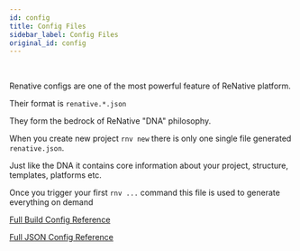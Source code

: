 ```yaml
---
id: config
title: Config Files
sidebar_label: Config Files
original_id: config
---
```


<!-- <img className="header-image" src="/img/ic_configuration.png" width="50" height="50" /> -->

<br />

Renative configs are one of the most powerful feature of ReNative platform.

Their format is `renative.*.json`

They form the bedrock of ReNative "DNA" philosophy.

When you create new project `rnv new` there is only one single file generated `renative.json`.

Just like the DNA it contains core information about your project, structure, templates, platforms etc.

Once you trigger your first `rnv ...` command this file is used to generate everything on demand

[Full Build Config Reference](../api/schemas/rnv.project.md)

[Full JSON Config Reference](../api/schemas/rnv.project.md)
